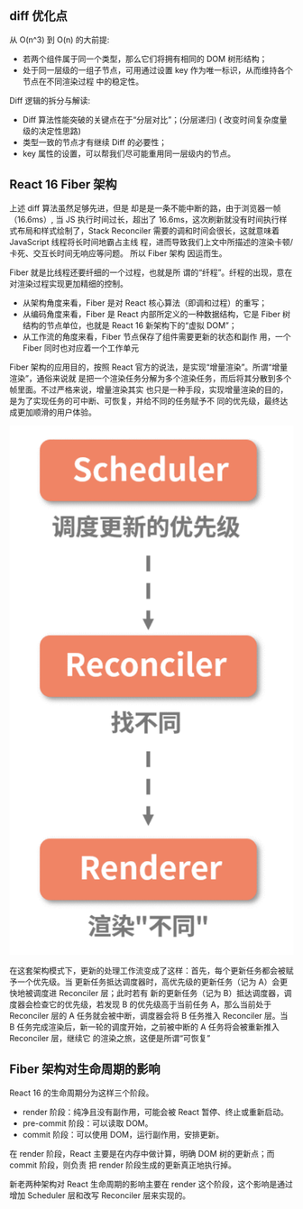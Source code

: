 ## diff 优化点

从 O(n^3) 到 O(n) 的大前提:

- 若两个组件属于同⼀个类型，那么它们将拥有相同的 DOM 树形结构；
- 处于同⼀层级的⼀组⼦节点，可⽤通过设置 key 作为唯⼀标识，从⽽维持各个节点在不同渲染过程 中的稳定性。

Diff 逻辑的拆分与解读:

- Diff 算法性能突破的关键点在于“分层对⽐”；(分层递归) ( 改变时间复杂度量级的决定性思路)
- 类型⼀致的节点才有继续 Diff 的必要性；
- key 属性的设置，可以帮我们尽可能重⽤同⼀层级内的节点。

## React 16 Fiber 架构

上述 diff 算法虽然足够先进，但是 却是是一条不能中断的路，由于浏览器一帧（16.6ms）, 当 JS 执行时间过长，超出了 16.6ms，这次刷新就没有时间执行样式布局和样式绘制了，Stack Reconciler 需要的调和时间会很⻓，这就意味着 JavaScript 线程将⻓时间地霸占主线 程，进⽽导致我们上⽂中所描述的渲染卡顿/卡死、交互⻓时间⽆响应等问题。 所以 Fiber 架构 因运而生。

Fiber 就是⽐线程还要纤细的⼀个过程，也就是所 谓的“纤程”。纤程的出现，意在对渲染过程实现更加精细的控制。

- 从架构⻆度来看，Fiber 是对 React 核⼼算法（即调和过程）的重写；
- 从编码⻆度来看，Fiber 是 React 内部所定义的⼀种数据结构，它是 Fiber 树结构的节点单位，也就是 React 16 新架构下的“虚拟 DOM”；
- 从⼯作流的⻆度来看，Fiber 节点保存了组件需要更新的状态和副作 ⽤，⼀个 Fiber 同时也对应着⼀个⼯作单元

Fiber 架构的应⽤⽬的，按照 React 官⽅的说法，是实现“增量渲染”。所谓“增量渲染”，通俗来说就 是把⼀个渲染任务分解为多个渲染任务，⽽后将其分散到多个帧⾥⾯。不过严格来说，增量渲染其实 也只是⼀种⼿段，实现增量渲染的⽬的，是为了实现任务的可中断、可恢复，并给不同的任务赋予不 同的优先级，最终达成更加顺滑的⽤户体验。

![](../../../Images/react/Fiber.png)

在这套架构模式下，更新的处理⼯作流变成了这样：⾸先，每个更新任务都会被赋予⼀个优先级。当 更新任务抵达调度器时，⾼优先级的更新任务（记为 A）会更快地被调度进 Reconciler 层；此时若有 新的更新任务（记为 B）抵达调度器，调度器会检查它的优先级，若发现 B 的优先级⾼于当前任务 A，那么当前处于 Reconciler 层的 A 任务就会被中断，调度器会将 B 任务推⼊ Reconciler 层。当 B 任务完成渲染后，新⼀轮的调度开始，之前被中断的 A 任务将会被重新推⼊ Reconciler 层，继续它 的渲染之旅，这便是所谓“可恢复”


## Fiber 架构对⽣命周期的影响
React 16 的⽣命周期分为这样三个阶段。 

- render 阶段：纯净且没有副作⽤，可能会被 React 暂停、终⽌或重新启动。 
- pre-commit 阶段：可以读取 DOM。 
- commit 阶段：可以使⽤ DOM，运⾏副作⽤，安排更新。

在 render 阶段，React 主要是在内存中做计算，明确 DOM 树的更新点；⽽ commit 阶段，则负责 把 render 阶段⽣成的更新真正地执⾏掉。


新⽼两种架构对 React ⽣命周期的影响主要在 render 这个阶段，这个影响是通过增加 Scheduler 层和改写 Reconciler 层来实现的。
